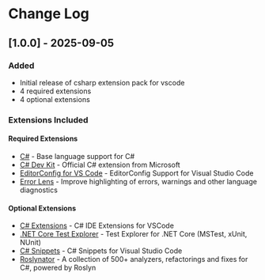 # Change Log

## [1.0.0] - 2025-09-05

### Added
- Initial release of csharp extension pack for vscode
- 4 required extensions
- 4 optional extensions

### Extensions Included

#### Required Extensions
- [C#](https://marketplace.visualstudio.com/items?itemName&#x3D;ms-dotnettools.csharp) - Base language support for C#
- [C# Dev Kit](https://marketplace.visualstudio.com/items?itemName&#x3D;ms-dotnettools.csdevkit) - Official C# extension from Microsoft
- [EditorConfig for VS Code](https://marketplace.visualstudio.com/items?itemName&#x3D;editorconfig.editorconfig) - EditorConfig Support for Visual Studio Code
- [Error Lens](https://marketplace.visualstudio.com/items?itemName&#x3D;usernamehw.errorlens) - Improve highlighting of errors, warnings and other language diagnostics

#### Optional Extensions  
- [C# Extensions](https://marketplace.visualstudio.com/items?itemName&#x3D;kreativ-software.csharpextensions) - C# IDE Extensions for VSCode
- [.NET Core Test Explorer](https://marketplace.visualstudio.com/items?itemName&#x3D;formulahendry.dotnet-test-explorer) - Test Explorer for .NET Core (MSTest, xUnit, NUnit)
- [C# Snippets](https://marketplace.visualstudio.com/items?itemName&#x3D;jorgeserrano.vscode-csharp-snippets) - C# Snippets for Visual Studio Code
- [Roslynator](https://marketplace.visualstudio.com/items?itemName&#x3D;josefpihrt-vscode.roslynator) - A collection of 500+ analyzers, refactorings and fixes for C#, powered by Roslyn
